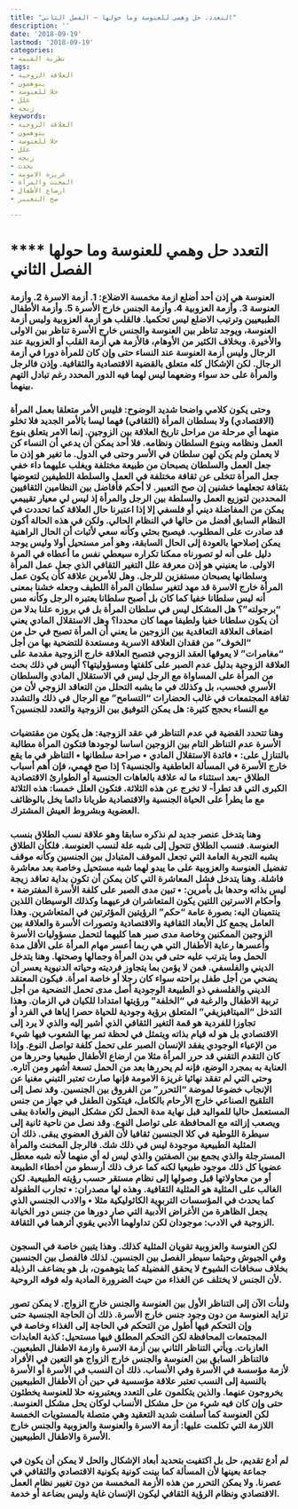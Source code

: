```yaml
---
title: "التعدد، حل وهمي للعنوسة وما حولها – الفصل الثاني"
description: ''
date: '2018-09-19'
lastmod: '2018-09-19'
categories:
- نظرية القيمة
tags:
- العلاقة الزوجية
- يتوهمون
- حلا للعنوسة
- علل
- زيجة
keywords:
- العلاقة الزوجية
- يتوهمون
- حلا للعنوسة
- علل
- زيجة
- يحدث
- غريزة الامومة
- المخنث والمرأة
- ارضاع الأطفال
- صح التعبير

---
```

# **** **التعدد حل وهمي للعنوسة وما حولها الفصل الثاني**

### العنوسة هي إذن أحد أضلع ازمة مخمسة الاضلاع: 1. أزمة الاسرة 2. وأزمة العنوسة 3. وأزمة العزوبية 4. وأزمة الجنس خارج الأسرة 5. وأزمة الأطفال الطبيعيين وترتيب الاضلع ليس تحكميا. فالقلب هو أزمة العزوبية وليس أزمة العنوسة، ويوجد تناظر بين العنوسة والجنس خارج الأسرة تناظر بين الاولى والأخيرة. وبخلاف الكثير من الأوهام، فالأزمة هي أزمة القلب أو العزوبية عند الرجال وليس أزمة العنوسة عند النساء حتى وإن كان للمرأة دورا في أزمة الرجال. لكن الإشكال كله متعلق بالقضية الاقتصادية والثقافية. وإذن فالرجل والمرأة على حد سواء وضعهما ليس لهما فيه الدور المحدد رغم تبادل التهم بينهما.

### وحتى يكون كلامي واضحا شديد الوضوح: فليس الأمر متعلقا بعمل المرأة (الاقتصادي) ولا بسلطان المرأة (الثقافي) فهما ليسا بالأمر الجديد فلا تخلو منهما أي مرحلة من مراحل تاريخ العلاقة بين الزوجين. إنما الامر يتعلق بنوع العمل ونظامه وبنوع السلطان ونظامه. فلا أحد يمكن أن يدعي أن النساء كن لا يعملن ولم يكن لهن سلطان في الأسر وحتى في الدول. ما تغير هو إذن ما جعل العمل والسلطان يصبحان من طبيعة مختلفة ويغلب عليهما داء خفي جعل المرأة تتخلى عن ثقافة مختلفة في العمل والسلطة اللطيفين لتعوضها بثقافة تجعلهما خشنين إن صح التعبير. لا أحكم فأفاضل بين النظامين الثقافيين المحددين لتوزيع العمل والسلطة بين الرجل والمرأة إذ ليس لي معيار تقييمي يمكن من المفاضلة ديني أو فلسفي إلا إذا اعتبرنا حال العلاقة كما تحددت في النظام السابق أفضل من حالها في النظام الحالي. ولكن في هذه الحالة أكون قد صادرت على المطلوب. فيصبح بحثي وكأنه سعي لأثبات أن الحال الراهنية يمكن إصلاحها بالعودة إلى الحال السابقة، وهو أمر مستحيل أولا وليس يوجد دليل على أنه لو تصورناه ممكنا تكراره سيعطي نفس ما أعطاه في المرة الاولى. ما يعنيني هو إذن معرفة علل التغير الثقافي الذي جعل عمل المرأة وسلطانها يصبحان مستفزين للرجل. وهل للأمرين علاقة كأن يكون عمل المرأة خارج الاسرة قد مهد لتغير سلطان المرأة اللطيف وجعله خشنا بمعنى أنه ليس سلطانا خفيا كما كان بل أصبح سلطانا يعتبره الرجل وكأنه مس “برجولته”؟ هل المشكل ليس في سلطان المرأة بل في بروزه علنا بدلا من أن يكون سلطانا خفيا ولطيفا مهما كان محددا؟ وهل الاستقلال المادي يعني اضعاف العلاقة التعاقدية بين الزوجين ما يعني أن المرأة تصبح في حل من “الخوف” من فقدان العلاقة الاسرية ومستعدة للتضحية بها من أجل “مغامرات” لا يعوقها العقد الزوجي فتصبح العلاقة خارج الزوجية مقدمة على العلاقة الزوجية بدليل عدم الصبر على كلفتها ومسؤوليتها؟ أليس في ذلك بحث من المرأة على المساواة مع الرجل ليس في الاستقلال المادي والسلطان الأسري فحسب، بل وكذلك في ما يشبه التحلل من التعاقد الزوجي لأن من ثقافة المجتمعات في غالب الحضارات “التسامح” مع الرجال في ذلك والتشدد مع النساء بحجج كثيرة: هل يمكن التوفيق بين الزوجية والتعدد للجنسين؟

### وهنا تتحدد القضية في عدم التناظر في عقد الزوجية: هل يكون من مقتضيات الأسرة عدم التناظر التام بين الزوجين اساسا لوجودها فتكون المرأة مطالبة بالتنازل على: • فائدة الاستقلال المادي • صراحة سلطانها • التناظر في ما يقع خارج الأسرة في المسألة العاطفية والجنسية؟ إذا صح فهمي، فإن أهم أسباب الطلاق -بعد استثناء ما له علاقة بالعاهات الجنسية أو الطوارئ الاقتصادية الكبرى التي قد تطرأ- لا تخرج عن هذه الثلاثة. فتكون العلل خمسا: هذه الثلاثة مع ما يطرأ على الحياة الجنسية والاقتصادية طريانا دائما يخل بالوظائف العضوية وبشروط العيش المشترك.

### وهنا يتدخل عنصر جديد لم نذكره سابقا وهو علاقة نسب الطلاق بنسب العنوسة. فنسب الطلاق تتحول إلى شبه علة لنسب العنوسة. فلكأن الطلاق يشبه التجربة العامة التي تجعل الموقف المتبادل بين الجنسين وكأنه موقف تفضيل العنوسة والعزوبية على ما يبدو لهما شبه مستحيل وخاصة بعد معاشرة فاشلة. وهنا يتدخل فشل المعاشرة التي كان يمكن أن تكون بداية تعاقد زيجة ليس بذاته وحدها بل بأمرين: • تبين مدى الصبر على كلفة الأسرة المفترضة • وأحكام الاسرتين اللتين يكون المتعاشران فرعيهما وكذلك الوسيطان اللذين ينتمينان اليه: بصورة عامة “حكم” الرؤيتين المؤثرتين في المتعاشرين. وهذا العامل يجمع كل الأبعاد الثقافية والاقتصادية وتصورات الأسرة والعلاقة بين الزوجين الممكنين وخاصة مدى صبر هما كليهما لتحمل مسؤوليات الأسرة وأعسرها رعاية الأطفال التي هي ربما أعسر مهام المرأة على الأقل مدة الحمل وما يترتب عليه حتى في بدن المرأة وجمالها وصحتها. وهنا يتدخل الديني والفلسفي. فمن لا يؤمن بما يتجاوز فرديته وحياته الدنيوية يعسر أن يضحي من أجل طفل براحته سواء كان رجلا أو خاصة امرأة. فيكون المعتقد الديني والفلسفي ذو الطبيعة الوجودية أصل مدى تحمل التضحية من أجل تربية الاطفال والرغبة في “الخلفة” ورؤيتها امتدادا للكيان في الزمان. وهذا التدخل “الميتافيزيقي” المتعلق برؤية وجودية للحياة حصرا إياها في الفرد أو تجاوزا للفردية هو قمة التغير الثقافي الذي أشير إليه والذي لا يرد إلى الاقتصادي بل هو له قيام بذاته ويتمثل في لحظة تمر بها الشعوب فيها شيء من الإعياء الوجودي يفقد الإنسان الصبر على تحمل كلفة تواصل النوع. وإذا كان التقدم التقني قد حرر المرأة مثلا من ارضاع الأطفال طبيعيا وحررها من العناية به بمجرد الوضع، فإنه لم يحررها بعد من الحمل تسعة أشهر ومن آثاره. وحتى التي لم تفقد نهائيا غريزة الامومة فإنها صارت تعتبر التبني مغنيا عن الإنجاب خضوعا لموضة “التحرر” من الفروق بين الجنسين. وقد نصل إلى التلقيح الصناعي خارج الأرحام بالكامل، فيتكون الطفل في جهاز من جنس المستعمل حاليا للمواليد قبل نهاية مدة الحمل لكن مشكل البيض والعادة يبقى ويصعب إزالته مع المحافظة على تواصل النوع. وقد نصل من ناحية ثانية إلى سيطرة اللوطية في كلا الجنسين ثقافيا لأن الفرق العضوي يبقى. ذلك أن المثلية الطبيعية موجودة ليس في ذلك شك. فالرجل المخنث والمرأة المسترجلة والذي يجمع بين الصفتين والذي ليس له أي منهما لأنه شبه معطل عضويا كل ذلك موجود طبيعيا لكنه كما عرف ذلك أرسطو من أخطاء الطبيعة أو من محاولاتها قبل وصولها إلى نظام مستقر حسب رؤيته الطبيعية. لكن الغالب على المثلية هو المثلية الثقافية. وهذه لها مصدران: • تجارب الطفولة كما يحدث في المؤسسات التربوية الكاثوليكية مثلا • والادب الجنسي الذي يجعل الظاهرة من الأغراض الأدبية التي صار دورها من جنس دور الخيانة الزوجية في الادب: موجودان لكن تداولهما الأدبي يقوي أثرهما في الثقافة.

### لكن العنوسة والعزوبية تقويان المثلية كذلك. وهذا يتبين خاصة في السجون وفي الجيوش وحيثما سيطر الفصل بين الجنسين. لذلك فالفصل بين الجنسين بخلاف سخافات الشيوخ لا يحقق الفضيلة كما يتوهمون، بل هو يضاعف الرذيلة لأن الجنس لا يختلف عن الغذاء من حيث الضرورة المادية وله فوقه الروحية.

### ولنأت الآن إلى التناظر الأول بين العنوسة والجنس خارج الزواج. لا يمكن تصور تزايد العنوسة من دون وجود جنس خارج الأسرة. ذلك أن الحاجة الجنسية حتى وإن التحكم فيها أطول من التحكم في الحاجة إلى الغذاء وخاصة في المجتمعات المحافظة لكن التحكم المطلق فيها مستحيل: كذبة العابدات العازبات. ويأتي التناظر الثاني بين أزمة الاسرة وازمة الاطفال الطبعيين. فالتناظر السابق بين العنوسة والجنس خارج الزواج هو التعين في الأفراد لأزمة مؤسسة في الأسرة وفي الأنساب. ذلك أن النسب في الأسرة أو الأسرة بالنسبة إلى النسب تعتبر علاقة مؤسسية في حين أن الأطفال الطبيعيين يخروجون عنهما. والذين يتكلمون على التعدد ويعتبرونه حلا للعنوسة يخطئون حتى وإن كان فيه شيء من حل مشكل الأنساب لوكان يحل مشكل العنوسة. لكن العنوسة كما أسلفت شديد التعقيد وهي متصلة بالمستويات الخمسة اللازمة التي تكلمت عليها: أزمة الاسرة والعنوسة والعزوبية والجنس خارج الأسرة والاطفال الطبيعيين.

### لم أدع تقديم، حل بل اكتفيت بتحديد أبعاد الإشكال والحل لا يمكن أن يكون في جماعة بعينها لأن المسألة كما بينت كونية بكونية الاقتصادي والثقافي في عصرنا. ولا يمكن التحرر من هذه الأزمة المخمسة من دون تغيير نظام العمل الاقتصادي ونظام الرؤية الثقافي ليكون الإنسان غاية وليس بضاعة أو خدمة.

###
